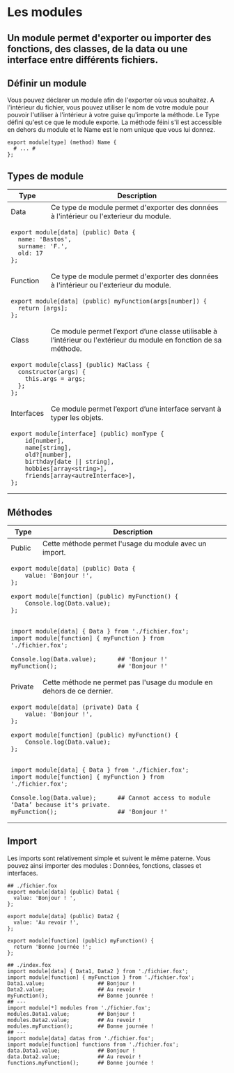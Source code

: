 # Les modules
Un module permet d'exporter ou importer des fonctions, des classes, de la data ou une interface entre différents fichiers.
---
## Définir un module
Vous pouvez déclarer un module afin de l'exporter où vous souhaitez.
A l'intérieur du fichier, vous pouvez utiliser le nom de votre module pour pouvoir l'utiliser à l'intérieur à votre guise qu'importe la méthode.
Le Type défini qu'est ce que le module exporte. La méthode féini s'il est accessible en dehors du module et le Name est le nom unique que vous lui donnez.
<pre data-lang="fox">
<code><span class="hljs-keyword">export module</span>[<span class="hljs-type">type</span>] (<span class="hljs-keyword">method</span>) <span class="hljs-class">Name</span> {
  <span class="hljs-comment"># ... #</span>
};
</code></pre>

## Types de module

<table>
  <thead>
    <th>Type</th>
    <th>Description</th>
  </thead>
  <tbody>
    <tr>
      <td>Data</td>
      <td>Ce type de module permet d'exporter des données à l'intérieur ou l'exterieur du module.</td>
    </tr>
    <tr>
      <td colspan=2 class="code"><pre data-lang="fox"><code><span class="hljs-keyword">export module</span>[<span class="hljs-type">data</span>] (<span class="hljs-keyword">public</span>) <span class="hljs-class">Data</span> {<br>  <span class="hljs-attr">name</span>: <span class="hljs-string">'Bastos'</span>,<br>  <span class="hljs-attr">surname</span>: <span class="hljs-string">'F.'</span>,<br>  <span class="hljs-attr">old</span>: <span class="hljs-number">17</span><br>};</code></pre>
      </td>
    </tr>
    <tr>
      <td>Function</td>
      <td>Ce type de module permet d'exporter des données à l'intérieur ou l'exterieur du module.</td>
    </tr>
    <tr>
      <td colspan=2 class="code"><pre data-lang="fox"><code><span class="hljs-keyword">export module</span>[<span class="hljs-type">data</span>] (<span class="hljs-keyword">public</span>) <span class="hljs-class"><span class="hljs-function">myFunction</span></span>(<span class="hljs-var_">args</span>[<span class="hljs-type">number</span>]) {<br>  <span class=hljs-keyword>return</span> [<span class="hljs-var_">args</span>];<br>};</code></pre>
      </td>
    <tr>
      <td>Class</td>
      <td>Ce module permet l’export d’une classe utilisable à l’intérieur ou l'extérieur du module en fonction de sa méthode.</td>
    </tr>
    <tr>
      <td colspan=2 class="code">
        <pre data-lang="fox"><code><span class="hljs-keyword">export module</span>[<span class="hljs-type">class</span>] (<span class="hljs-keyword">public</span>) <span class="hljs-class">MaClass</span> {<br>  <span class="hljs-keyword">constructor</span>(<span class="hljs-var_">args</span>) {<br>    <span class="hljs-keyword">this</span>.<span class="hljs-attr">args</span> = <span class="hljs-var_">args</span>;<br>  };<br>};</code></pre>
      </td>
    </tr>
      <td>Interfaces</td>
      <td>Ce module permet l’export d’une interface servant à typer les objets.</td>
    </tr>
    <tr>
      <td colspan=2 class="code">
        <pre data-lang="fox"><code><span class="hljs-keyword">export module</span>[<span class="hljs-type">interface</span>] (<span class="hljs-keyword">public</span>) <span class="hljs-interface">monType</span> {<br>    <span class="hljs-attr">id</span>[<span class="hljs-type">number</span>],<br>    <span class="hljs-attr">name</span>[<span class="hljs-type">string</span>],<br>    <span class="hljs-attr">old</span>?[<span class="hljs-type">number</span>],<br>    <span class="hljs-attr">birthday</span>[<span class="hljs-type">date</span> || <span class="hljs-type">string</span>],<br>    <span class="hljs-attr">hobbies</span>[<span class="hljs-type">array</span>&#60;<span class="hljs-type">string</span>&#62;],<br>    <span class="hljs-attr">friends</span>[<span class="hljs-type">array</span>&#60;<span class="hljs-type">autreInterface</span>&#62;],<br>};<br></code></pre>
      </td>
    </tr>
  </tbody>
</table>

## Méthodes
<table>
  <thead>
    <th>Type</th>
    <th>Description</th>
  </thead>
  <tbody>
    <tr>
      <td>Public</td>
      <td>Cette méthode permet l'usage du module avec un import.</td>
    </tr>
    <tr>
      <td colspan=2 class="code">
        <pre data-lang="fox"><code><span class="hljs-keyword">export</span> <span class="hljs-keyword">module</span>[<span class="hljs-type">data</span>] (<span class="hljs-keyword">public</span>) <span class="hljs-data">Data</span> {<br>    <span class="hljs-attr">value</span>: <span class="hljs-string">'Bonjour !'</span>,<br>};<br><br><span class="hljs-keyword">export</span> <span class="hljs-keyword">module</span>[<span class="hljs-type">function</span>] (<span class="hljs-keyword">public</span>) <span class="hljs-function"><span class="hljs-function">myFunction</span></span>() {<br>    <span class="hljs-class">Console</span>.<span class="hljs-class">log</span>(<span class="hljs-class">Data</span>.<span class="hljs-attr">value</span>);<br>};</code></pre>
      </td>
    </tr>
    <tr>
      <td colspan=2 class="code">
        <pre data-lang="fox"><code><span class="hljs-keyword">import</span> <span class="hljs-keyword">module</span>[<span class="hljs-type">data</span>] { <span class="hljs-data">Data</span> } <span class="hljs-keyword">from</span> <span class="hljs-string">'./fichier.fox'</span>;<br><span class="hljs-keyword">import</span> <span class="hljs-keyword">module</span>[<span class="hljs-type">function</span>] { <span class="hljs-function"><span class="hljs-function">myFunction</span></span> } <span class="hljs-keyword">from</span> <span class="hljs-string">'./fichier.fox'</span>;<br><br><span class="hljs-class">Console</span>.<span class="hljs-class">log</span>(<span class="hljs-class">Data</span>.<span class="hljs-attr">value</span>);      <span class="hljs-comment">## 'Bonjour !'</span><br><span class="hljs-function"><span class="hljs-function">myFunction</span></span>();                 <span class="hljs-comment">## 'Bonjour !'</span></code></pre>
      </td>
    </tr>
    <tr>
      <td>Private</td>
      <td>Cette méthode ne permet pas l'usage du module en dehors de ce dernier.</td>
    </tr>
    <tr>
      <td colspan=2 class="code">
        <pre data-lang="fox"><code><span class="hljs-keyword">export</span> <span class="hljs-keyword">module</span>[<span class="hljs-type">data</span>] (<span class="hljs-keyword">private</span>) <span class="hljs-data">Data</span> {<br>    <span class="hljs-attr">value</span>: <span class="hljs-string">'Bonjour !'</span>,<br>};<br><br><span class="hljs-keyword">export</span> <span class="hljs-keyword">module</span>[<span class="hljs-type">function</span>] (<span class="hljs-keyword">public</span>) <span class="hljs-function"><span class="hljs-function">myFunction</span></span>() {<br>    <span class="hljs-class">Console</span>.<span class="hljs-class">log</span>(<span class="hljs-class">Data</span>.<span class="hljs-attr">value</span>);<br>};</code></pre>
      </td>
    </tr>
    <tr>
      <td colspan=2 class="code">
        <pre data-lang="fox"><code><span class="hljs-keyword">import</span> <span class="hljs-keyword">module</span>[<span class="hljs-type">data</span>] { <span class="hljs-data">Data</span> } <span class="hljs-keyword">from</span> <span class="hljs-string">'./fichier.fox'</span>;<br><span class="hljs-keyword">import</span> <span class="hljs-keyword">module</span>[<span class="hljs-type">function</span>] { <span class="hljs-function"><span class="hljs-function">myFunction</span></span> } <span class="hljs-keyword">from</span> <span class="hljs-string">'./fichier.fox'</span>;<br><br><span class="hljs-class">Console</span>.<span class="hljs-class">log</span>(<span class="hljs-class">Data</span>.<span class="hljs-attr">value</span>);      <span class="hljs-error">## Cannot access to module ‘Data’ because it's private.</span><br><span class="hljs-function"><span class="hljs-function">myFunction</span></span>();                 <span class="hljs-comment">## 'Bonjour !'</span></code></pre>
      </td>
    </tr>
  </tbody>
</table>

## Import
Les imports sont relativement simple et suivent le même paterne. Vous pouvez ainsi importer des modules : Données, fonctions, classes et interfaces.
<pre data-lang="fox"><code><span class="hljs-comment">## ./fichier.fox</span>
<span class="hljs-keyword">export</span> <span class="hljs-keyword">module</span>[data] (<span class="hljs-keyword">public</span>) <span class="hljs-data">Data1</span> {
  <span class="hljs-attr">value</span>: <span class="hljs-string">'Bonjour ! '</span>,
};

<span class="hljs-keyword">export</span> <span class="hljs-keyword">module</span>[data] (<span class="hljs-keyword">public</span>) <span class="hljs-data">Data2</span> {
  <span class="hljs-attr">value</span>: <span class="hljs-string">'Au revoir !'</span>,
};

<span class="hljs-keyword">export</span> <span class="hljs-keyword">module</span>[function] (<span class="hljs-keyword">public</span>) <span class="hljs-function">myFunction</span>() {
  <span class="hljs-keyword">return</span> 'Bonne journée !';
};
</code></pre>

<pre data-lang="fox"><code><span class="hljs-comment">## ./index.fox</span>
<span class="hljs-keyword">import</span> <span class="hljs-keyword">module</span>[<span class="hljs-type">data</span>] { <span class="hljs-data">Data1</span>, <span class="hljs-data">Data2</span> } <span class="hljs-keyword">from</span> <span class="hljs-string">'./fichier.fox'</span>;
<span class="hljs-keyword">import</span> <span class="hljs-keyword">module</span>[<span class="hljs-type">function</span>] { <span class="hljs-function">myFunction</span> } <span class="hljs-keyword">from</span> <span class="hljs-string">'./fichier.fox'</span>;
<span class="hljs-data">Data1</span>.<span class="hljs-attr">value</span>;                 <span class="hljs-comment">## Bonjour !</span>
<span class="hljs-data">Data2</span>.<span class="hljs-attr">value</span>;                 <span class="hljs-comment">## Au revoir !</span>
<span class="hljs-function">myFunction</span>();                <span class="hljs-comment">## Bonne jounrée !</span>
<span class="hljs-comment">## ---</span>
<span class="hljs-keyword">import</span> <span class="hljs-keyword">module</span>[<span class="hljs-var_">*</span>] modules <span class="hljs-keyword">from</span> <span class="hljs-string">'./fichier.fox'</span>;
modules.<span class="hljs-data">Data1</span>.<span class="hljs-attr">value</span>;         <span class="hljs-comment">## Bonjour !</span>
modules.<span class="hljs-data">Data2</span>.<span class="hljs-attr">value</span>;         <span class="hljs-comment">## Au revoir !</span>
modules.<span class="hljs-function">myFunction</span>();        <span class="hljs-comment">## Bonne journée !</span>
<span class="hljs-comment">## ---</span>
<span class="hljs-keyword">import</span> <span class="hljs-keyword">module</span>[<span class="hljs-type">data</span>] datas <span class="hljs-keyword">from</span> <span class="hljs-string">'./fichier.fox'</span>;
<span class="hljs-keyword">import</span> <span class="hljs-keyword">module</span>[<span class="hljs-type">function</span>] functions <span class="hljs-keyword">from</span> <span class="hljs-string">'./fichier.fox'</span>;
data.<span class="hljs-data">Data1</span>.<span class="hljs-attr">value</span>;            <span class="hljs-comment">## Bonjour !</span>
data.<span class="hljs-data">Data2</span>.<span class="hljs-attr">value</span>;            <span class="hljs-comment">## Au revoir !</span>
functions.<span class="hljs-function">myFunction</span>();      <span class="hljs-comment">## Bonne journée !</span>
</code></pre>
